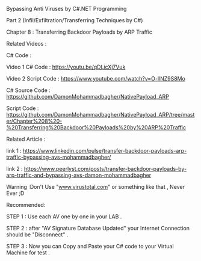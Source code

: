 Bypassing Anti Viruses by C#.NET Programming

Part 2 (Infil/Exfiltration/Transferring Techniques by C#)

Chapter 8 : Transferring Backdoor Payloads by ARP Traffic 

Related Videos : 

C# Code : 

Video 1 C# Code : https://youtu.be/qDLicXj7Vuk

Video 2 Script Code : https://www.youtube.com/watch?v=O-llNZ9S8Mo

C# Source Code : https://github.com/DamonMohammadbagher/NativePayload_ARP

Script Code  :  https://github.com/DamonMohammadbagher/NativePayload_ARP/tree/master/Chapter%208%20-%20Transferring%20Backdoor%20Payloads%20by%20ARP%20Traffic



Related Article : 

link 1 :  https://www.linkedin.com/pulse/transfer-backdoor-payloads-arp-traffic-bypassing-avs-mohammadbagher/

link 2 : https://www.peerlyst.com/posts/transfer-backdoor-payloads-by-arp-traffic-and-bypassing-avs-damon-mohammadbagher



Warning :Don't Use "www.virustotal.com" or something like that , Never Ever ;D

Recommended:

STEP 1 : Use each AV one by one in your LAB .

STEP 2 : after "AV Signature Database Updated" your Internet Connection should be "Disconnect" .

STEP 3 : Now you can Copy and Paste your C# code to your Virtual Machine for test .
